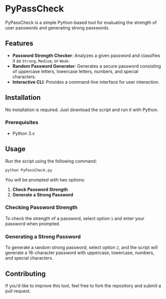 # PyPassCheck

PyPassCheck is a simple Python-based tool for evaluating the strength of user passwords and generating strong passwords.

## Features
- **Password Strength Checker**: Analyzes a given password and classifies it as `Strong`, `Medium`, or `Weak`.
- **Random Password Generator**: Generates a secure password consisting of uppercase letters, lowercase letters, numbers, and special characters.
- **Interactive CLI**: Provides a command-line interface for user interaction.

## Installation
No installation is required. Just download the script and run it with Python.

### Prerequisites
- Python 3.x

## Usage
Run the script using the following command:
```sh
python PyPassCheck.py
```

You will be prompted with two options:
1. **Check Password Strength**
2. **Generate a Strong Password**

### Checking Password Strength
To check the strength of a password, select option `1` and enter your password when prompted.

### Generating a Strong Password
To generate a random strong password, select option `2`, and the script will generate a 16-character password with uppercase, lowercase, numbers, and special characters.

## Contributing
If you’d like to improve this tool, feel free to fork the repository and submit a pull request.
